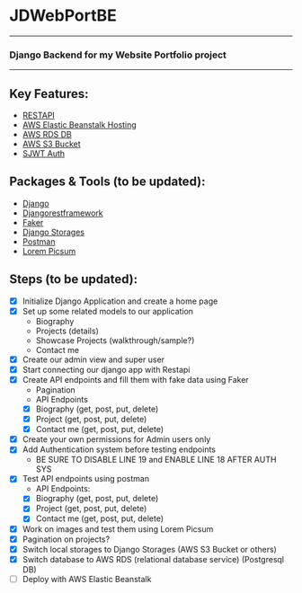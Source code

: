 # JDWebPortBE 

---

### Django Backend for my Website Portfolio project 

---

## Key Features:

- [RESTAPI]('https://www.django-rest-framework.org/')
- [AWS Elastic Beanstalk Hosting]('https://aws.amazon.com/elasticbeanstalk/') 
- [AWS RDS DB]('https://aws.amazon.com/rds/')
- [AWS S3 Bucket]('https://aws.amazon.com/s3/')
- [SJWT Auth]('https://django-rest-framework-simplejwt.readthedocs.io/en/latest/') 

## Packages & Tools (to be updated):

- [Django]('https://www.djangoproject.com/')
- [Djangorestframework]('https://www.django-rest-framework.org/')
- [Faker]('https://pypi.org/project/django-faker/') 
- [Django Storages]('https://django-storages.readthedocs.io/en/latest/')
- [Postman]('https://www.postman.com/')
- [Lorem Picsum]('https://picsum.photos/')

## Steps (to be updated):
- [x] Initialize Django Application and create a home page 
- [x] Set up some related models to our application
    - Biography
    - Projects (details)
    - Showcase Projects (walkthrough/sample?)
    - Contact me
- [x] Create our admin view and super user 
- [x] Start connecting our django app with Restapi 
- [x] Create API endpoints and fill them with fake data using Faker
     - Pagination
     - API Endpoints
  -[x] Biography (get, post, put, delete)
  -[x] Project (get, post, put, delete)
  -[x] Contact me (get, post, put, delete)
- [x] Create your own permissions for Admin users only
- [x] Add Authentication system before testing endpoints  
     - BE SURE TO DISABLE LINE 19 and ENABLE LINE 18 AFTER AUTH SYS
- [x] Test API endpoints using postman 
     - API Endpoints:
  -[x] Biography (get, post, put, delete)
  -[x] Project (get, post, put, delete)
  -[x] Contact me (get, post, put, delete) 
- [x] Work on images and test them using Lorem Picsum
- [x] Pagination on projects?
- [x] Switch local storages to Django Storages (AWS S3 Bucket or others) 
- [x] Switch database to AWS RDS (relational database service) (Postgresql DB)  
- [ ] Deploy with AWS Elastic Beanstalk